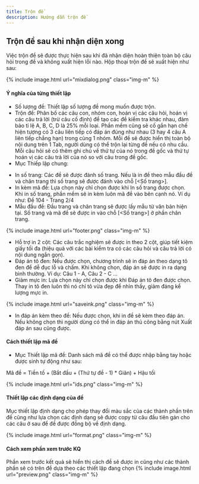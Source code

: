 ```yaml
---
title: Trộn đề
description: Hướng dẫn trộn đề
---
```


## Trộn đề sau khi nhận diện xong

Việc trộn đề sẽ được thực hiện sau khi đã nhận diện hoàn thiện toàn bộ câu hỏi trong đề và không xuất hiện lỗi nào.
Hộp thoại trộn đề sẽ xuất hiện như sau:

{% include image.html url="mixdialog.png" class="img-m" %}

#### Ý nghĩa của từng thiết lập

- Số lượng đề: Thiết lập số lượng đề mong muốn được trộn.
- Trộn đề: Phân bố các câu con, nhóm con, hoán vị các câu hỏi, hoán vị các câu trả lời (trừ câu cố định) để tạo các đề kiểm tra khác nhau, đảm bảo tỉ lệ A, B, C, D là 25% mỗi loại. Phần mềm cũng sẽ cố gắn hạn chế hiện tượng có 3 câu liên tiếp có đáp án đúng như nhau (3 hay 4 câu A liên tiếp chẳng hạn) trong cùng 1 nhóm.
    Mỗi đề sẽ được hiển thị toàn bộ nội dung trên 1 Tab, người dùng có thể trộn lại từng đề nếu có nhu cầu. Mỗi câu hỏi sẽ có thêm ghi chú về thứ tự của nó trong đề gốc và thứ tự hoán vị các câu trả lời của nó so với câu trong đề gốc.
- Mục Thiếp lập chung:
+ In số trang: Các đề sẽ được đánh số trang. Nếu là in đề theo mẫu đầu đề và chân trang thì số trang sẽ được đánh vào chỗ [<Số trang>].
+ In kèm mã đề: Lựa chọn này chỉ chọn được khi In số trang được chọn. Khi in số trang, phần mềm sẽ in kèm luôn mã đề vào bên cạnh nó. 
Ví dụ như: Đề 104 - Trang 2/4
+ Mẫu đầu đề: Đầu trang và chân trang sẽ được lấy mẫu từ văn bản hiện tại. Số trang và mã đề sẽ được in vào chỗ [<Số trang>] ở phần chân trang.
 
{% include image.html url="footer.png" class="img-m" %}
 
+ Hỗ trợ in 2 cột: Các câu trắc nghiệm sẽ được in theo 2 cột, giúp tiết kiệm giấy tối đa (hiệu quả với các bài kiểm tra có các câu hỏi và câu trả lời có nội dung ngắn gọn).
+ Đáp án tô đen: Nếu được chọn, chương trình sẽ in đáp án theo dạng tô đen để dễ đục lỗ và chấm. Khi không chọn, đáp án sẽ được in ra dạng bình thường. Ví dụ: Câu 1 - A, Câu 2 - C ...
+ Giảm mực in: Lựa chọn này chỉ chọn được khi Đáp án tô đen được chọn. Thay in tô đen luôn thì nó chỉ tô vừa đẹp để nhìn thấy, giảm đáng kể lượng mực in.

{% include image.html url="saveink.png" class="img-m" %}

+ In đáp án kèm theo đề: Nếu được chọn, khi in đề sẽ kèm theo đáp án. Nếu không chọn thì người dùng có thể in đáp án thủ công bằng nút Xuất đáp án sau cũng được.

#### Cách thiết lập mã đề
- Mục Thiết lập mã đề: Danh sách mã đề có thể được nhập bằng tay hoặc được sinh tự động như sau:

Mã đề = Tiền tố + (Bắt đầu + (Thứ tự đề - 1) * Giãn) + Hậu tối

{% include image.html url="ids.png" class="img-m" %}

#### Thiết lập các định dạng của đề

Mục thiết lập định dạng cho phép thay đổi màu sắc của các thành phần trên đề cũng như lựa chọn các định dạng sẽ được copy từ câu đầu tiên gán cho các câu ở sau để đề được đồng bộ về định dạng.

{% include image.html url="format.png" class="img-m" %}

#### Cách xem phần xem trước KQ

Phần xem trước kết quả sẽ hiển thị cách đề sẽ được in cũng như các thành phần sẽ có trên đề dựa theo các thiết lập đang chọn
{% include image.html url="preview.png" class="img-m" %}
